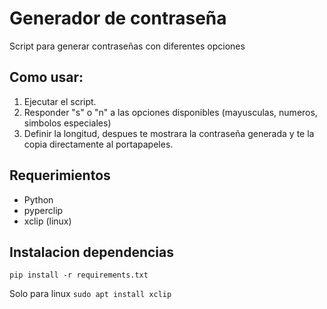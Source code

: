 # Generador de contraseña
Script para generar contraseñas con diferentes opciones

## Como usar:
1. Ejecutar el script.
2. Responder "s" o "n" a las opciones disponibles (mayusculas, numeros, simbolos especiales)
3. Definir la longitud, despues te mostrara la contraseña generada y te la copia directamente al portapapeles.

## Requerimientos
- Python
- pyperclip
- xclip (linux)

## Instalacion dependencias
`pip install -r requirements.txt`

Solo para linux
`sudo apt install xclip`
